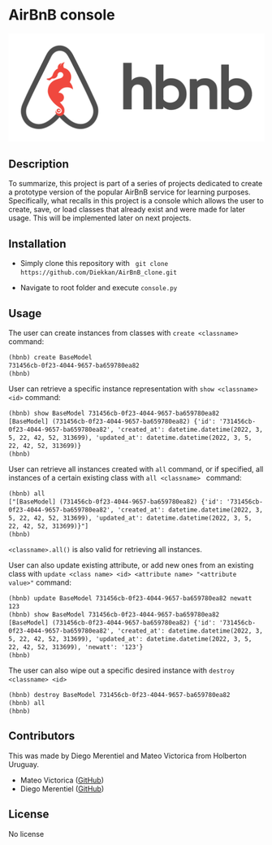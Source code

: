 # AirBnB console
![alt text](/media/hbnb_logo.png)

## Description

To summarize, this project is part of a series of projects dedicated to create a prototype version of the popular AirBnB service for learning purposes. Specifically, what recalls in this project is a console which allows the user to create, save, or load classes that already exist and were made for later usage. This will be implemented later on next projects.

## Installation

- Simply clone this repository with ``` git clone https://github.com/Diekkan/AirBnB_clone.git```

- Navigate to root folder and execute ```console.py```

## Usage

The user can create instances from classes with ``` create <classname> ``` command:

```
(hbnb) create BaseModel
731456cb-0f23-4044-9657-ba659780ea82
(hbnb)
```

User can retrieve a specific instance representation with ``` show <classname> <id> ```
command:

```
(hbnb) show BaseModel 731456cb-0f23-4044-9657-ba659780ea82
[BaseModel] (731456cb-0f23-4044-9657-ba659780ea82) {'id': '731456cb-0f23-4044-9657-ba659780ea82', 'created_at': datetime.datetime(2022, 3, 5, 22, 42, 52, 313699), 'updated_at': datetime.datetime(2022, 3, 5, 22, 42, 52, 313699)}
(hbnb)
```

User can retrieve all instances created with ```all``` command, or if specified, all instances of a certain existing class with ```all <classname> ``` command:

```
(hbnb) all
["[BaseModel] (731456cb-0f23-4044-9657-ba659780ea82) {'id': '731456cb-0f23-4044-9657-ba659780ea82', 'created_at': datetime.datetime(2022, 3, 5, 22, 42, 52, 313699), 'updated_at': datetime.datetime(2022, 3, 5, 22, 42, 52, 313699)}"]
(hbnb)
```
```<classname>.all()``` is also valid for retrieving all instances.

User can also update existing attribute, or add new ones from an existing class with ``` update <class name> <id> <attribute name> "<attribute value>" ``` command:
```
(hbnb) update BaseModel 731456cb-0f23-4044-9657-ba659780ea82 newatt 123
(hbnb) show BaseModel 731456cb-0f23-4044-9657-ba659780ea82
[BaseModel] (731456cb-0f23-4044-9657-ba659780ea82) {'id': '731456cb-0f23-4044-9657-ba659780ea82', 'created_at': datetime.datetime(2022, 3, 5, 22, 42, 52, 313699), 'updated_at': datetime.datetime(2022, 3, 5, 22, 42, 52, 313699), 'newatt': '123'}
(hbnb)
```

The user can also wipe out a specific desired instance with ``` destroy <classname> <id> ```

```
(hbnb) destroy BaseModel 731456cb-0f23-4044-9657-ba659780ea82
(hbnb) all      
(hbnb) 
```

## Contributors

This was made by Diego Merentiel and Mateo Victorica from Holberton Uruguay.
- Mateo Victorica ([GitHub](https://github.com/Ual97))
- Diego Merentiel ([GitHub](https://github.com/Diekkan))

## License
No license